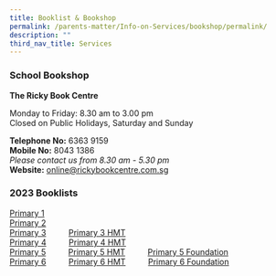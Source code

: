 ```yaml
---
title: Booklist & Bookshop
permalink: /parents-matter/Info-on-Services/bookshop/permalink/
description: ""
third_nav_title: Services
---
```

### **School Bookshop**
**The Ricky Book Centre**

Monday to Friday: 8.30 am to 3.00 pm  
Closed on Public Holidays, Saturday and Sunday

**Telephone No:** 6363 9159  
**Mobile No:** 8043 1386 <br>
*Please contact us from 8.30 am - 5.30 pm*<br>
**Website:** <a href="https://www.rickybookcentre.com.sg/" target="_blank" rel="noopener noreferrer">online@rickybookcentre.com.sg</a>

### **2023 Booklists**
[Primary 1](/files/Info%20Hub/2023/Booklists/Unity%20Primary%20Booklist%202023%20Primary%201.pdf)
<br>[Primary 2](/files/Info%20Hub/2023/Booklists/Unity%20Primary%20Booklist%202023%20Primary%202.pdf)
<br>[Primary 3](/files/Info%20Hub/2023/Booklists/Unity%20Primary%20Booklist%202023%20Primary%203.pdf)&nbsp;&nbsp;&nbsp;&nbsp;&nbsp;&nbsp;&nbsp;&nbsp;&nbsp;&nbsp;[Primary 3 HMT](/files/Info%20Hub/2023/Booklists/Unity%20Primary%20Booklist%202023%20Primary%203%20HMT.pdf)
<br>[Primary 4](/files/Info%20Hub/2023/Booklists/Unity%20Primary%20Booklist%202023%20Primary%204.pdf)&nbsp;&nbsp;&nbsp;&nbsp;&nbsp;&nbsp;&nbsp;&nbsp;&nbsp;&nbsp;[Primary 4 HMT](/files/Info%20Hub/2023/Booklists/Unity%20Primary%20Booklist%202023%20Primary%204%20HMT.pdf)
<br>[Primary 5](/files/Info%20Hub/2023/Booklists/Unity%20Primary%20Booklist%202023%20Primary%205.pdf)&nbsp;&nbsp;&nbsp;&nbsp;&nbsp;&nbsp;&nbsp;&nbsp;&nbsp;&nbsp;[Primary 5 HMT](/files/Info%20Hub/2023/Booklists/Unity%20Primary%20Booklist%202023%20Primary%205%20HMT.pdf)&nbsp;&nbsp;&nbsp;&nbsp;&nbsp;&nbsp;&nbsp;&nbsp;&nbsp;&nbsp;[Primary 5 Foundation](/files/Info%20Hub/2023/Booklists/Unity%20Primary%20Booklist%202023%20Primary%205%20F.pdf)
<br>[Primary 6](/files/Info%20Hub/2023/Booklists/Unity%20Primary%20Booklist%202023%20Primary%206.pdf)&nbsp;&nbsp;&nbsp;&nbsp;&nbsp;&nbsp;&nbsp;&nbsp;&nbsp;&nbsp;[Primary 6 HMT](/files/Info%20Hub/2023/Booklists/Unity%20Primary%20Booklist%202023%20Primary%206%20HMT.pdf)&nbsp;&nbsp;&nbsp;&nbsp;&nbsp;&nbsp;&nbsp;&nbsp;&nbsp;&nbsp;[Primary 6 Foundation](/files/Info%20Hub/2023/Booklists/Unity%20Primary%20Booklist%202023%20Primary%206%20F.pdf)